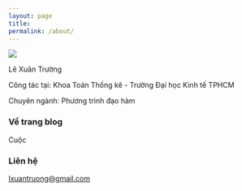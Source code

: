 ```yaml
---
layout: page
title: 
permalink: /about/
---
```


<img src="https://pngimage.net/wp-content/uploads/2018/06/mati%C3%A8re-png.png">

Lê Xuân Trường

Công tác tại: Khoa Toán Thống kê - Trường Đại học Kinh tế TPHCM 

Chuyên ngành: Phương trình đạo hàm 

### Về trang blog

Cuộc 

### Liên hệ

[lxuantruong@gmail.com](mailto:lxuantruong@gmail.com)
